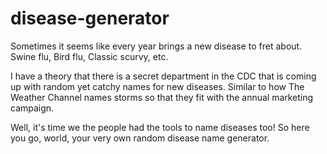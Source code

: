 disease-generator
=================
Sometimes it seems like every year brings a new disease to fret about. Swine flu, Bird flu, Classic scurvy, etc.

I have a theory that there is a secret department in the CDC that is coming up with random yet catchy names for new diseases. Similar to how The Weather Channel names storms so that they fit with the annual marketing campaign.

Well, it's time we the people had the tools to name diseases too! So here you go, world, your very own random disease name generator. 
